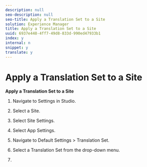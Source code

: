 ```yaml
---
description: null
seo-description: null
seo-title: Apply a Translation Set to a Site
solution: Experience Manager
title: Apply a Translation Set to a Site
uuid: 6937e448-4ff7-49d8-833d-990ed47933b1
index: y
internal: n
snippet: y
translate: y
---
```


# Apply a Translation Set to a Site

**Apply a Translation Set to a Site**

1. Navigate to Settings in Studio.
1. Select a Site.
1. Select Site Settings.
1. Select App Settings.
1. Navigate to Default Settings > Translation Set.
1. Select a Translation Set from the drop-down menu.

1.
